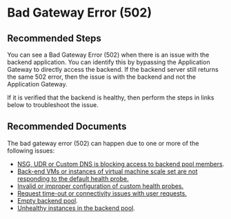 <properties 
    pageTitle="I'm encountering Bad Gateway Error (502)"
    description="Bad Gateway Error (502)"    
    service="microsoft.network"
    resource="applicationgateways"
    authors="abshamsft"
    ms.author="absha"
    displayOrder="20"
    selfHelpType="resource"
    articleId="application-gateway-502-error"
    resourceTags=""
	productPesIds="15922"
    supportTopicIds="32573483"
    cloudEnvironments="public"
 />

# Bad Gateway Error (502)

## **Recommended Steps**

You can see a Bad Gateway Error (502) when there is an issue with the backend application. You can identify this by bypassing the Application Gateway to directly access the backend. If the backend server still returns the same 502 error, then the issue is with the backend and not the Application Gateway.

If it is verified that the backend is healthy, then perform the steps in links below to troubleshoot the issue.

## **Recommended Documents**

The bad gateway error (502) can happen due to one or more of the following issues:

- [NSG, UDR or Custom DNS is blocking access to backend pool members](https://docs.microsoft.com/azure/application-gateway/application-gateway-troubleshooting-502#network-security-group-user-defined-route-or-custom-dns-issue). 
- [Back-end VMs or instances of virtual machine scale set are not responding to the default health probe.](https://docs.microsoft.com/azure/application-gateway/application-gateway-troubleshooting-502#problems-with-default-health-probe)
- [Invalid or improper configuration of custom health probes.](https://docs.microsoft.com/azure/application-gateway/application-gateway-troubleshooting-502#problems-with-custom-health-probe)
- [Request time-out or connectivity issues with user requests.](https://docs.microsoft.com/azure/application-gateway/application-gateway-troubleshooting-502#request-time-out)
- [Empty backend pool](https://docs.microsoft.com/azure/application-gateway/application-gateway-troubleshooting-502#empty-backendaddresspool).
- [Unhealthy instances in the backend pool](https://docs.microsoft.com/azure/application-gateway/application-gateway-troubleshooting-502#unhealthy-instances-in-backendaddresspool).